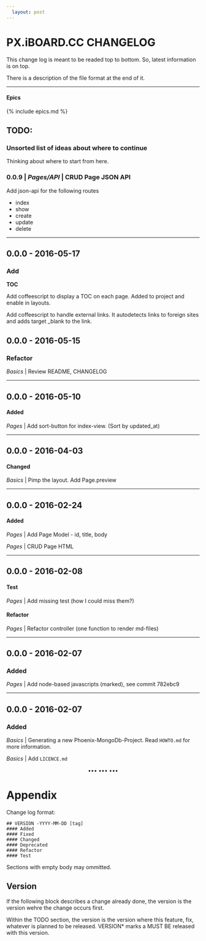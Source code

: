 ```yaml
---
  layout: post
---
```


# PX.iBOARD.CC CHANGELOG

This change log is meant to be readed top to bottom. So, latest information
is on top.

There is a description of the file format at the end of it.

----

#### Epics

{% include epics.md %}

## TODO:

### Unsorted list of ideas about where to continue

Thinking about where to start from here.

### 0.0.9 | _Pages/API_ | CRUD Page JSON API

Add json-api for the following routes

  - index
  - show
  - create
  - update
  - delete

----

## 0.0.0 - 2016-05-17
### Add

**TOC**

Add coffeescript to display a TOC on each page.
Added to project and enable in layouts.

Add coffeescript to handle external links. It
autodetects links to foreign sites and adds
target \_blank to the link.

## 0.0.0 - 2016-05-15
### Refactor

_Basics_ | Review README, CHANGELOG

----

## 0.0.0 - 2016-05-10
#### Added
_Pages_ | Add sort-button for index-view. (Sort by updated\_at)

----

## 0.0.0 - 2016-04-03
#### Changed
_Basics_ | Pimp the layout. Add Page.preview

----

## 0.0.0 - 2016-02-24
#### Added

_Pages_ | Add Page Model - id, title, body

_Pages_ | CRUD Page HTML

----

## 0.0.0 - 2016-02-08

#### Test
_Pages_ | Add missing test (how I could miss them?)

#### Refactor
_Pages_ | Refactor controller (one function to render md-files)

----

## 0.0.0 - 2016-02-07
### Added
_Pages_ | Add node-based javascripts (marked), see commit 782ebc9

----

## 0.0.0 - 2016-02-07
### Added
_Basics_ | Generating a new Phoenix-MongoDb-Project.
Read `HOWTO.md` for more information.

_Basics_ | Add `LICENCE.md`

<center>••• ••• •••</center>

# Appendix

Change log format:

    ## VERSION -YYYY-MM-DD [tag]
    #### Added
    #### Fixed
    #### Changed
    #### Deprecated
    #### Refactor
    #### Test

Sections with empty body may ommitted.


## Version

If the following block describes a change already done, the version is the
version wehre the change occurs first.

Within the TODO section, the version is the version where this feature, fix,
whatever is planned to be released. VERSION\* marks a MUST BE released with
this version. 

